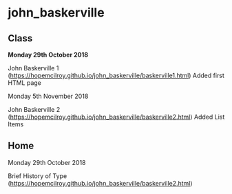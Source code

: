 # john_baskerville


## Class

<b>Monday 29th October 2018</b>

John Baskerville 1
(https://hopemcilroy.github.io/john_baskerville/baskerville1.html) 
Added first HTML page
 

Monday 5th November 2018

John Baskerville 2
(https://hopemcilroy.github.io/john_baskerville/baskerville2.html) 
Added List Items 

## Home

Monday 29th October 2018

Brief History of Type
(https://hopemcilroy.github.io/john_baskerville/baskerville2.html)